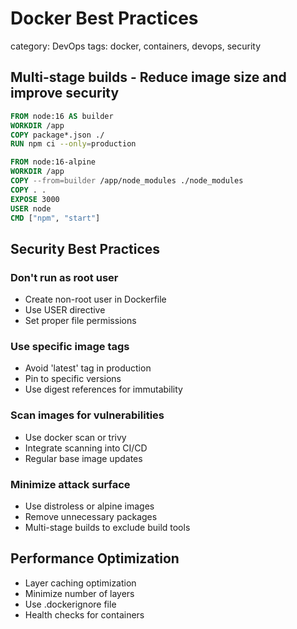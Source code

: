 # Docker Best Practices
category: DevOps
tags: docker, containers, devops, security

## Multi-stage builds - Reduce image size and improve security

```dockerfile
FROM node:16 AS builder
WORKDIR /app
COPY package*.json ./
RUN npm ci --only=production

FROM node:16-alpine
WORKDIR /app
COPY --from=builder /app/node_modules ./node_modules
COPY . .
EXPOSE 3000
USER node
CMD ["npm", "start"]
```

## Security Best Practices

### Don't run as root user
- Create non-root user in Dockerfile
- Use USER directive
- Set proper file permissions

### Use specific image tags
- Avoid 'latest' tag in production
- Pin to specific versions
- Use digest references for immutability

### Scan images for vulnerabilities
- Use docker scan or trivy
- Integrate scanning into CI/CD
- Regular base image updates

### Minimize attack surface
- Use distroless or alpine images
- Remove unnecessary packages
- Multi-stage builds to exclude build tools

## Performance Optimization

- Layer caching optimization
- Minimize number of layers
- Use .dockerignore file
- Health checks for containers